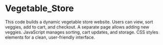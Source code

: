 # Vegetable_Store
This code builds a dynamic vegetable store website. Users can view, sort veggies, add to cart, and checkout. A separate page allows adding new veggies. JavaScript manages sorting, cart updates, and storage. CSS styles elements for a clean, user-friendly interface.
